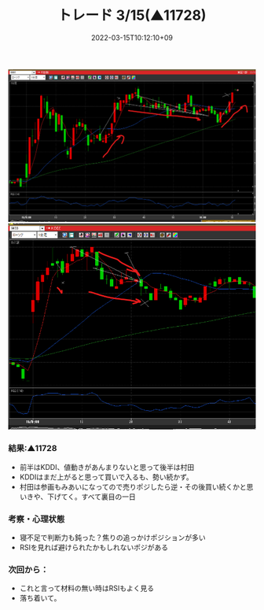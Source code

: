 ﻿---
title: トレード 3/15(▲11728)
date: "2022-03-15T10:12:10+09"
image: "220315_/image.png"
thumbnail: chart_kddi.png
tags: ["trade"]
---

![](chart_murata.png)
![](chart_kddi.png)

### 結果:▲11728

- 前半はKDDI、値動きがあんまりないと思って後半は村田
- KDDIはまだ上がると思って買いで入るも、勢い続かず。
- 村田は参画もみあいになってので売りポジしたら逆・その後買い続くかと思いきや、下げてく。すべて裏目の一日

### 考察・心理状態

- 寝不足で判断力も鈍った？焦りの追っかけポジションが多い
- RSIを見れば避けられたかもしれないポジがある

### 次回から：

- これと言って材料の無い時はRSIもよく見る
- 落ち着いて。